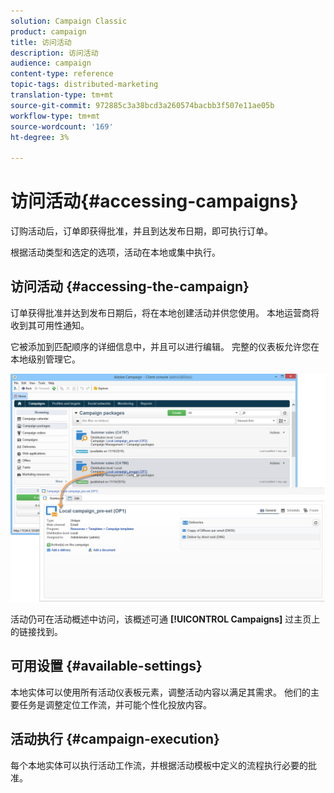 ```yaml
---
solution: Campaign Classic
product: campaign
title: 访问活动
description: 访问活动
audience: campaign
content-type: reference
topic-tags: distributed-marketing
translation-type: tm+mt
source-git-commit: 972885c3a38bcd3a260574bacbb3f507e11ae05b
workflow-type: tm+mt
source-wordcount: '169'
ht-degree: 3%

---
```



# 访问活动{#accessing-campaigns}

订购活动后，订单即获得批准，并且到达发布日期，即可执行订单。

根据活动类型和选定的选项，活动在本地或集中执行。

## 访问活动 {#accessing-the-campaign}

订单获得批准并达到发布日期后，将在本地创建活动并供您使用。 本地运营商将收到其可用性通知。

它被添加到匹配顺序的详细信息中，并且可以进行编辑。 完整的仪表板允许您在本地级别管理它。

![](assets/mkg_dist_local_op_edit_new_op1.png)

活动仍可在活动概述中访问，该概述可通 **[!UICONTROL Campaigns]** 过主页上的链接找到。

## 可用设置 {#available-settings}

本地实体可以使用所有活动仪表板元素，调整活动内容以满足其需求。 他们的主要任务是调整定位工作流，并可能个性化投放内容。

## 活动执行 {#campaign-execution}

每个本地实体可以执行活动工作流，并根据活动模板中定义的流程执行必要的批准。

